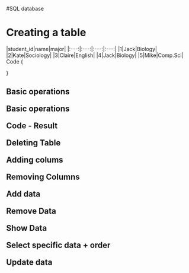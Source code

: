 #SQL database

<h1>Creating a table</h1>

|student_id|name|major|
|:---:|:---:|:---:|:---:|
|1|Jack|Biology|
|2|Kate|Sociology|
|3|Claire|English|
|4|Jack|Biology|
|5|Mike|Comp.Sci|
Code
{

}
<h2> Basic operations

Basic operations

Code -  Result


Deleting Table


Adding colums 

Removing Columns 

Add data

Remove Data

Show Data

Select specific data + order

Update data